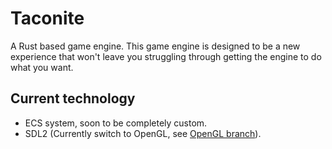 # Taconite

A Rust based game engine. This game engine is designed to be a new experience that won't leave you struggling through getting the engine to do what you want.

## Current technology

* ECS system, soon to be completely custom.
* SDL2 (Currently switch to OpenGL, see [OpenGL branch](https://git.rustbytes.uk/RustBytes/taconite/tree/opengl)).
